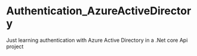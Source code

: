# Authentication_AzureActiveDirectory
Just learning authentication with Azure Active Directory in a .Net core Api project
